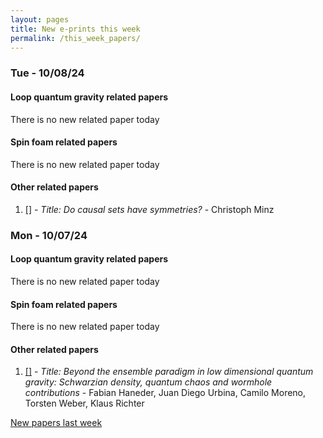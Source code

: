 ```yaml
---
layout: pages
title: New e-prints this week
permalink: /this_week_papers/
---
```




### Tue - 10/08/24

#### Loop quantum gravity related papers

There is no new related paper today 

#### Spin foam related papers

There is no new related paper today 



#### Other related papers

1. [[]](https://arxiv.org/abs/) - *Title:
          Do causal sets have symmetries?* - Christoph Minz



### Mon - 10/07/24

#### Loop quantum gravity related papers

There is no new related paper today 

#### Spin foam related papers

There is no new related paper today 



#### Other related papers

1. [[]](https://arxiv.org/abs/) - *Title:
          Beyond the ensemble paradigm in low dimensional quantum gravity: Schwarzian density, quantum chaos and wormhole contributions* - Fabian Haneder, Juan Diego Urbina, Camilo Moreno, Torsten Weber, Klaus Richter






[New papers last week]({{site.url}}/archived/weekly/pre-prints/2024/10/07/archived_weekly_papers.html)